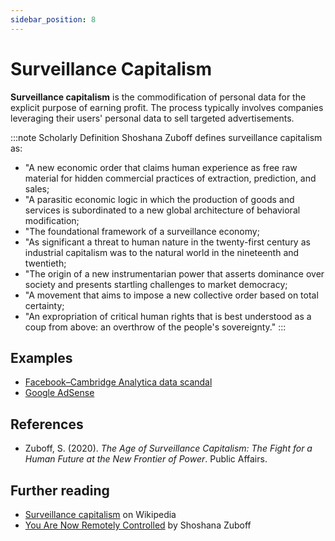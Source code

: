 ```yaml
---
sidebar_position: 8
---
```


# Surveillance Capitalism
**Surveillance capitalism** is the commodification of personal data for the explicit purpose of earning profit. The process typically involves companies leveraging their users' personal data to sell targeted advertisements.

:::note Scholarly Definition
Shoshana Zuboff defines surveillance capitalism as:
- "A new economic order that claims human experience as free raw material for hidden commercial practices of extraction, prediction, and sales;
- "A parasitic economic logic in which the production of goods and services is subordinated to a new global architecture of behavioral modification;
- "The foundational framework of a surveillance economy;
- "As significant a threat to human nature in the twenty-first century as industrial capitalism was to the natural world in the nineteenth and twentieth;
- "The origin of a new instrumentarian power that asserts dominance over society and presents startling challenges to market democracy;
- "A movement that aims to impose a new collective order based on total certainty;
- "An expropriation of critical human rights that is best understood as a coup from above: an overthrow of the people's sovereignty."
:::

## Examples
- [Facebook–Cambridge Analytica data scandal](https://en.wikipedia.org/wiki/Facebook%E2%80%93Cambridge_Analytica_data_scandal)
- [Google AdSense](https://en.wikipedia.org/wiki/Google_AdSense)

## References
- Zuboff, S. (2020). *The Age of Surveillance Capitalism: The Fight for a Human Future at the New Frontier of Power*. Public Affairs.

## Further reading
- [Surveillance capitalism](https://en.wikipedia.org/wiki/Surveillance_capitalism) on Wikipedia
- [You Are Now Remotely Controlled](https://www.nytimes.com/2020/01/24/opinion/sunday/surveillance-capitalism.html) by Shoshana Zuboff
